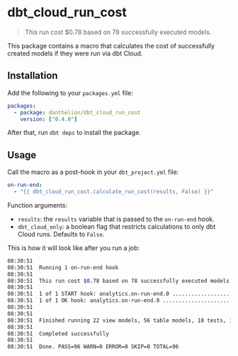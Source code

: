 # dbt_cloud_run_cost

> This run cost $0.78 based on 78 successfully executed models.

This package contains a macro that calculates the cost of successfully created models if they were run via dbt Cloud.

## Installation

Add the following to your `packages.yml` file:

```yaml
packages:
  - package: danthelion/dbt_cloud_run_cost
    version: ["0.4.0"]
```

After that, run `dbt deps` to install the package.

## Usage

Call the macro as a post-hook in your `dbt_project.yml` file:

```yaml
on-run-end:
  - "{{ dbt_cloud_run_cost.calculate_run_cost(results, False) }}"
```

Function arguments:

- `results`: the `results` variable that is passed to the `on-run-end` hook.
- `dbt_cloud_only`: a boolean flag that restricts calculations to only dbt Cloud runs. Defaults to `False`.

This is how it will look like after you run a job:

```bash
08:30:51  
08:30:51  Running 1 on-run-end hook
08:30:51
08:30:51  This run cost $0.78 based on 78 successfully executed models.
08:30:51
08:30:51  1 of 1 START hook: analytics.on-run-end.0 ......................... [RUN]
08:30:51  1 of 1 OK hook: analytics.on-run-end.0 ............................ [OK in 0.00s]
08:30:51  
08:30:51  
08:30:51  Finished running 22 view models, 56 table models, 18 tests, 1 hook in 0 hours 10 minutes and 34.38 seconds (634.38s).
08:30:51  
08:30:51  Completed successfully
08:30:51  
08:30:51  Done. PASS=96 WARN=0 ERROR=0 SKIP=0 TOTAL=96
```
